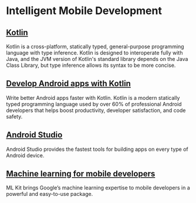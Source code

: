 # Intelligent Mobile Development

## [Kotlin](https://kotlinlang.org/)

Kotlin is a cross-platform, statically typed, general-purpose programming language with type inference. Kotlin is designed to interoperate fully with Java, and the JVM version of Kotlin's standard library depends on the Java Class Library, but type inference allows its syntax to be more concise.

## [Develop Android apps with Kotlin](https://developer.android.com/kotlin) 

Write better Android apps faster with Kotlin. Kotlin is a modern statically typed programming language used by over 60% of professional Android developers that helps boost productivity, developer satisfaction, and code safety.

## [Android Studio](https://developer.android.com/studio) 

Android Studio provides the fastest tools for building apps on every type of Android device.

## [Machine learning for mobile developers](https://developers.google.com/ml-kit) 

ML Kit brings Google’s machine learning expertise to mobile developers in a powerful and easy-to-use package. 

